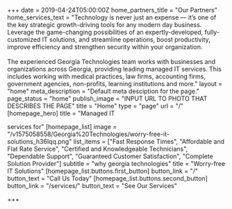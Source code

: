 +++
date = 2019-04-24T05:00:00Z
home_partners_title = "Our Partners"
home_services_text = "Technology is never just an expense — it’s one of the key strategic growth-driving tools for any modern day business. Leverage the game-changing possibilities of an expertly-developed, fully-customized IT solutions, and streamline operations, boost productivity, improve efficiency and strengthen security within your organization.<br><br>The experienced Georgia Technologies team works with businesses and organizations across Georgia, providing leading managed IT services. This includes working with medical practices, law firms, accounting firms, government agencies, non-profits, learning institutions and more."
layout = "home"
meta_description = "Default meta desciption for the page."
page_status = "home"
publish_image = "INPUT URL TO PHOTO THAT DESCRIBES THE PAGE"
title = "Home"
type = "page"
url = "/"
[homepage_hero]
title = "Managed IT <br class='md:hidden'><div class='hidden md:inline pr-2'></div> services for"
[homepage_list]
image = "/v1575058558/Georgia%20Technologies/worry-free-it-solutions_h36lqq.png"
list_items = ["Fast Response Times", "Affordable and Flat Rate Service", "Certified and Knowledgeable Technicians", "Dependable Support", "Guaranteed Customer Satisfaction", "Complete Solution Provider"]
subtitle = "why georgia technologies"
title = "Worry-free IT Solutions"
[homepage_list.buttons.first_button]
button_link = "/"
button_text = "Call Us Today"
[homepage_list.buttons.second_button]
button_link = "/services/"
button_text = "See Our Services"

+++
